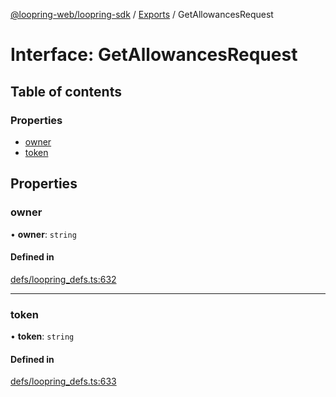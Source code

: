[@loopring-web/loopring-sdk](../README.md) / [Exports](../modules.md) / GetAllowancesRequest

# Interface: GetAllowancesRequest

## Table of contents

### Properties

- [owner](GetAllowancesRequest.md#owner)
- [token](GetAllowancesRequest.md#token)

## Properties

### owner

• **owner**: `string`

#### Defined in

[defs/loopring_defs.ts:632](https://github.com/Loopring/loopring_sdk/blob/29b8a2c/src/defs/loopring_defs.ts#L632)

___

### token

• **token**: `string`

#### Defined in

[defs/loopring_defs.ts:633](https://github.com/Loopring/loopring_sdk/blob/29b8a2c/src/defs/loopring_defs.ts#L633)
